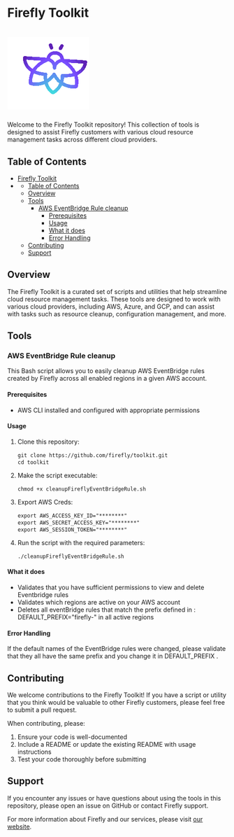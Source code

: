 # Firefly Toolkit
# ![Firefly Logo](firefly.gif)


Welcome to the Firefly Toolkit repository! This collection of tools is designed to assist Firefly customers with various cloud resource management tasks across different cloud providers.

## Table of Contents

- [Firefly Toolkit](#firefly-toolkit)
- [](#)
  - [Table of Contents](#table-of-contents)
  - [Overview](#overview)
  - [Tools](#tools)
    - [AWS EventBridge Rule cleanup](#aws-eventbridge-rule-cleanup)
      - [Prerequisites](#prerequisites)
      - [Usage](#usage)
      - [What it does](#what-it-does)
      - [Error Handling](#error-handling)
  - [Contributing](#contributing)
  - [Support](#support)

## Overview

The Firefly Toolkit is a curated set of scripts and utilities that help streamline cloud resource management tasks. These tools are designed to work with various cloud providers, including AWS, Azure, and GCP, and can assist with tasks such as resource cleanup, configuration management, and more.

## Tools

### AWS EventBridge Rule cleanup

This Bash script allows you to easily cleanup AWS EventBridge rules created by Firefly across all enabled regions in a given AWS account.

#### Prerequisites

- AWS CLI installed and configured with appropriate permissions

#### Usage

1. Clone this repository:
   ```
   git clone https://github.com/firefly/toolkit.git
   cd toolkit
   ```

2. Make the script executable:
   ```
   chmod +x cleanupFireflyEventBridgeRule.sh
   ```
3. Export AWS Creds:
   ```
   export AWS_ACCESS_KEY_ID="********"
   export AWS_SECRET_ACCESS_KEY="********"
   export AWS_SESSION_TOKEN="********"
   ```
4. Run the script with the required parameters:
   ```
   ./cleanupFireflyEventBridgeRule.sh
   ```

#### What it does

- Validates that you have sufficient permissions to view and delete Eventbridge rules
- Validates which regions are active on your AWS account 
- Deletes all eventBridge rules that match the prefix defined in : DEFAULT_PREFIX="firefly-" in all active regions

#### Error Handling
 
If the default names of the EventBridge rules were changed, please validate that they all have the same prefix and you change it in DEFAULT_PREFIX .

## Contributing

We welcome contributions to the Firefly Toolkit! If you have a script or utility that you think would be valuable to other Firefly customers, please feel free to submit a pull request.

When contributing, please:

1. Ensure your code is well-documented
2. Include a README or update the existing README with usage instructions
3. Test your code thoroughly before submitting

## Support

If you encounter any issues or have questions about using the tools in this repository, please open an issue on GitHub or contact Firefly support.

For more information about Firefly and our services, please visit [our website](https://www.gofirefly.io/).